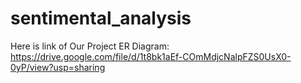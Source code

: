 # sentimental_analysis
Here is link of Our Project ER Diagram: https://drive.google.com/file/d/1t8bk1aEf-COmMdjcNalpFZS0UsX0-0yP/view?usp=sharing
